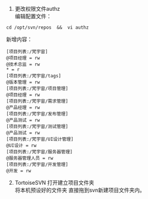 1. 更改权限文件authz  
编辑配置文件：
```
cd /opt/svn/repos  &&  vi authz
```

新增内容：
```
[项目列表:/梵宇宙]
@项目经理 = rw
@技术总监 = rw
* = r
[项目列表:/梵宇宙/tags]
@版本管理 = rw
[项目列表:/梵宇宙/项目管理]
@项目经理 = rw
[项目列表:/梵宇宙/需求管理]
@产品经理 = rw
[项目列表:/梵宇宙/发布管理]
@产品测试 = rw
[项目列表:/梵宇宙/测试管理]
@产品测试 = rw
[项目列表:/梵宇宙/UI设计管理]
@UI设计 = rw
[项目列表:/梵宇宙/服务器管理]
@服务器管理人员 = rw
[项目列表:/梵宇宙/开发管理]
@开发 = rw
```


2. TortoiseSVN 打开建立项目文件夹  
将本机预设好的文件夹 直接拖到svn新建项目文件夹内。